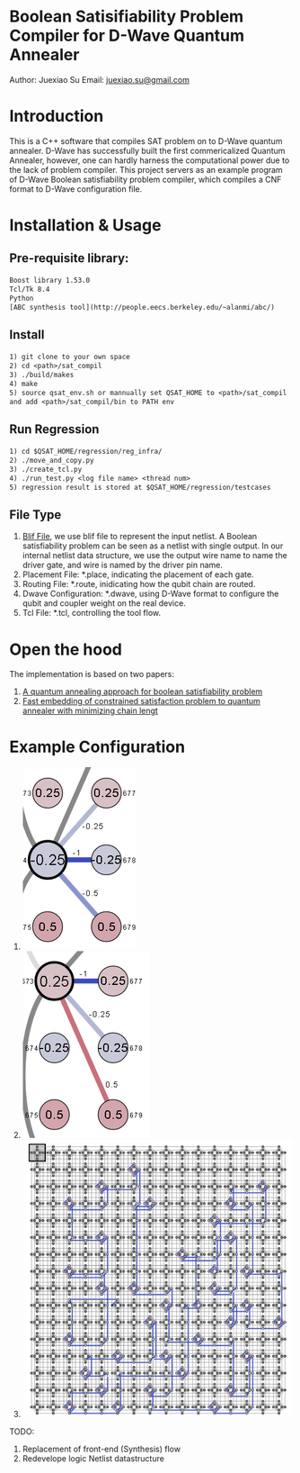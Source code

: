 # Boolean Satisifiability Problem Compiler for D-Wave Quantum Annealer
Author: Juexiao Su
Email: juexiao.su@gmail.com

# Introduction
This is a C++ software that compiles SAT problem on to D-Wave quantum annealer. D-Wave has successfully built the first commericalized Quantum Annealer, however, one can hardly harness the computational power due to the lack of problem compiler. This project servers as an example program of D-Wave Boolean satisfiability problem compiler, which compiles a CNF format to D-Wave configuration file.

# Installation & Usage
## Pre-requisite library:
    Boost library 1.53.0
    Tcl/Tk 8.4
    Python
    [ABC synthesis tool](http://people.eecs.berkeley.edu/~alanmi/abc/)
## Install
    1) git clone to your own space
    2) cd <path>/sat_compil
    3) ./build/makes
    4) make
    5) source qsat_env.sh or mannually set QSAT_HOME to <path>/sat_compil and add <path>/sat_compil/bin to PATH env
## Run Regression
    1) cd $QSAT_HOME/regression/reg_infra/
    2) ./move_and_copy.py
    3) ./create_tcl.py
    4) ./run_test.py <log file name> <thread num>
    5) regression result is stored at $QSAT_HOME/regression/testcases
## File Type
1) [Blif File](http://www.cs.columbia.edu/~cs6861/sis/blif/index.html), we use blif file to represent the input netlist. A Boolean satisfiability problem can be seen as a netlist with single output. In our internal netlist data structure, we use the output wire name to name the driver gate, and wire is named by the driver pin name.
2) Placement File: *.place, indicating the placement of each gate.
3) Routing File: *.route, inidicating how the qubit chain are routed.
3) Dwave Configuration: *.dwave, using D-Wave format to configure the qubit and coupler weight on the real device.
4) Tcl File: *.tcl, controlling the tool flow.
  
# Open the hood
The implementation is based on two papers:
1) [A quantum annealing approach for boolean satisfiability problem](https://dl.acm.org/citation.cfm?id=2897973)
2) [Fast embedding of constrained satisfaction problem to quantum annealer with minimizing chain lengt](http://ieeexplore.ieee.org/document/8060449/)

# Example Configuration
1) ![](https://github.com/QuantumSAT/sat_compil/blob/master/example/and-gate2.PNG)
2) ![](https://github.com/QuantumSAT/sat_compil/blob/master/example/and-gate.PNG)
3) ![](https://github.com/QuantumSAT/sat_compil/blob/master/example/routed.PNG)

  



TODO:
1) Replacement of front-end (Synthesis) flow
2) Redevelope logic Netlist datastructure
